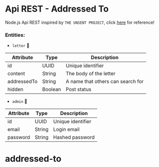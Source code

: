 # Api REST - Addressed To

Node.js Api REST inspired by `THE UNSENT PROJECT`, click [here](https://theunsentproject.com/) for reference!

### Entities:

- `letter` 💌
  
| Attribute   | Type    | Description                       |
| ----------- | ------- | --------------------------------- |
| id          | UUID    | Unique identifier                 |
| content     | String  | The body of the letter            |
| addressedTo | String  | A name that others can search for |
| hidden      | Boolean | Post status                       |


- `admin` 👤
  
| Attribute | Type   | Description       |
| --------- | ------ | ----------------- |
| id        | UUID   | Unique identifier |
| email     | String | Login email       |
| password  | String | Hashed password   |

# addressed-to
